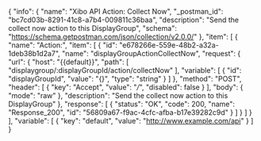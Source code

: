 {
  "info": {
    "name": "Xibo API Action: Collect Now",
    "_postman_id": "bc7cd03b-8291-41c8-a7b4-009811c36baa",
    "description": "Send the collect now action to this DisplayGroup",
    "schema": "https://schema.getpostman.com/json/collection/v2.0.0/"
  },
  "item": [
    {
      "name": "Action:",
      "item": [
        {
          "id": "e678266e-559e-48b2-a32a-1deb38b1d2a7",
          "name": "displayGroupActionCollectNow",
          "request": {
            "url": {
              "host": "{{default}}",
              "path": [
                "displaygroup/:displayGroupId/action/collectNow"
              ],
              "variable": [
                {
                  "id": "displayGroupId",
                  "value": "{}",
                  "type": "string"
                }
              ]
            },
            "method": "POST",
            "header": [
              {
                "key": "Accept",
                "value": "*/*",
                "disabled": false
              }
            ],
            "body": {
              "mode": "raw"
            },
            "description": "Send the collect now action to this DisplayGroup"
          },
          "response": [
            {
              "status": "OK",
              "code": 200,
              "name": "Response_200",
              "id": "56809a67-f9ac-4cfc-afba-b17e39282c9d"
            }
          ]
        }
      ]
    }
  ],
  "variable": [
    {
      "key": "default",
      "value": "http://www.example.com/api"
    }
  ]
}